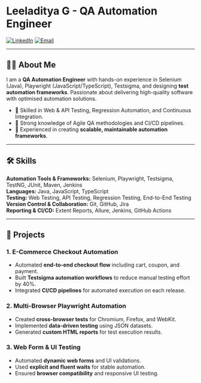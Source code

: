 # Leeladitya G - QA Automation Engineer

[![LinkedIn](https://img.shields.io/badge/LinkedIn-Profile-blue?logo=linkedin)](https://www.linkedin.com/in/leeladitya-g-126172382/)
[![Email](https://img.shields.io/badge/Email-leelasonu12@gmail.com-red?logo=gmail)](mailto:leelasonu12@gmail.com)

---

## 👨‍💻 About Me
I am a **QA Automation Engineer** with hands-on experience in Selenium (Java), Playwright (JavaScript/TypeScript), Testsigma, and designing **test automation frameworks**. Passionate about delivering high-quality software with optimised automation solutions.

- 🔹 Skilled in Web & API Testing, Regression Automation, and Continuous Integration.
- 🔹 Strong knowledge of Agile QA methodologies and CI/CD pipelines.
- 🔹 Experienced in creating **scalable, maintainable automation frameworks**.

---

## 🛠 Skills
**Automation Tools & Frameworks:** Selenium, Playwright, Testsigma, TestNG, JUnit, Maven, Jenkins  
**Languages:** Java, JavaScript, TypeScript  
**Testing:** Web Testing, API Testing, Regression Testing, End-to-End Testing  
**Version Control & Collaboration:** Git, GitHub, Jira  
**Reporting & CI/CD:** Extent Reports, Allure, Jenkins, GitHub Actions  

---

## 🚀 Projects

### 1. E-Commerce Checkout Automation
- Automated **end-to-end checkout flow** including cart, coupon, and payment.
- Built **Testsigma automation workflows** to reduce manual testing effort by 40%.
- Integrated **CI/CD pipelines** for automated execution on each release.

### 2. Multi-Browser Playwright Automation
- Created **cross-browser tests** for Chromium, Firefox, and WebKit.
- Implemented **data-driven testing** using JSON datasets.
- Generated **custom HTML reports** for test execution results.

### 3. Web Form & UI Testing
- Automated **dynamic web forms** and UI validations.
- Used **explicit and fluent waits** for stable automation.
- Ensured **browser compatibility** and responsive UI testing.
